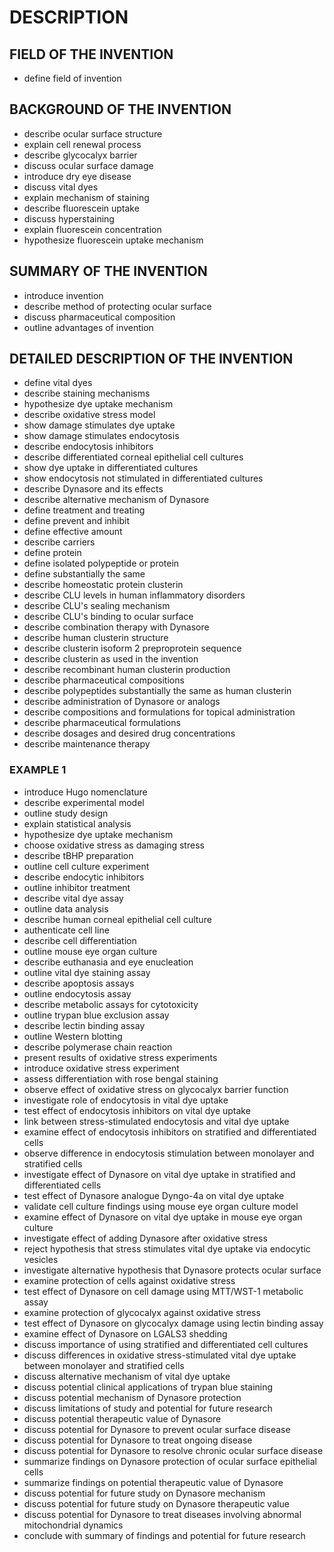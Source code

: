 # DESCRIPTION

## FIELD OF THE INVENTION

- define field of invention

## BACKGROUND OF THE INVENTION

- describe ocular surface structure
- explain cell renewal process
- describe glycocalyx barrier
- discuss ocular surface damage
- introduce dry eye disease
- discuss vital dyes
- explain mechanism of staining
- describe fluorescein uptake
- discuss hyperstaining
- explain fluorescein concentration
- hypothesize fluorescein uptake mechanism

## SUMMARY OF THE INVENTION

- introduce invention
- describe method of protecting ocular surface
- discuss pharmaceutical composition
- outline advantages of invention

## DETAILED DESCRIPTION OF THE INVENTION

- define vital dyes
- describe staining mechanisms
- hypothesize dye uptake mechanism
- describe oxidative stress model
- show damage stimulates dye uptake
- show damage stimulates endocytosis
- describe endocytosis inhibitors
- describe differentiated corneal epithelial cell cultures
- show dye uptake in differentiated cultures
- show endocytosis not stimulated in differentiated cultures
- describe Dynasore and its effects
- describe alternative mechanism of Dynasore
- define treatment and treating
- define prevent and inhibit
- define effective amount
- describe carriers
- define protein
- define isolated polypeptide or protein
- define substantially the same
- describe homeostatic protein clusterin
- describe CLU levels in human inflammatory disorders
- describe CLU's sealing mechanism
- describe CLU's binding to ocular surface
- describe combination therapy with Dynasore
- describe human clusterin structure
- describe clusterin isoform 2 preproprotein sequence
- describe clusterin as used in the invention
- describe recombinant human clusterin production
- describe pharmaceutical compositions
- describe polypeptides substantially the same as human clusterin
- describe administration of Dynasore or analogs
- describe compositions and formulations for topical administration
- describe pharmaceutical formulations
- describe dosages and desired drug concentrations
- describe maintenance therapy

### EXAMPLE 1

- introduce Hugo nomenclature
- describe experimental model
- outline study design
- explain statistical analysis
- hypothesize dye uptake mechanism
- choose oxidative stress as damaging stress
- describe tBHP preparation
- outline cell culture experiment
- describe endocytic inhibitors
- outline inhibitor treatment
- describe vital dye assay
- outline data analysis
- describe human corneal epithelial cell culture
- authenticate cell line
- describe cell differentiation
- outline mouse eye organ culture
- describe euthanasia and eye enucleation
- outline vital dye staining assay
- describe apoptosis assays
- outline endocytosis assay
- describe metabolic assays for cytotoxicity
- outline trypan blue exclusion assay
- describe lectin binding assay
- outline Western blotting
- describe polymerase chain reaction
- present results of oxidative stress experiments
- introduce oxidative stress experiment
- assess differentiation with rose bengal staining
- observe effect of oxidative stress on glycocalyx barrier function
- investigate role of endocytosis in vital dye uptake
- test effect of endocytosis inhibitors on vital dye uptake
- link between stress-stimulated endocytosis and vital dye uptake
- examine effect of endocytosis inhibitors on stratified and differentiated cells
- observe difference in endocytosis stimulation between monolayer and stratified cells
- investigate effect of Dynasore on vital dye uptake in stratified and differentiated cells
- test effect of Dynasore analogue Dyngo-4a on vital dye uptake
- validate cell culture findings using mouse eye organ culture model
- examine effect of Dynasore on vital dye uptake in mouse eye organ culture
- investigate effect of adding Dynasore after oxidative stress
- reject hypothesis that stress stimulates vital dye uptake via endocytic vesicles
- investigate alternative hypothesis that Dynasore protects ocular surface
- examine protection of cells against oxidative stress
- test effect of Dynasore on cell damage using MTT/WST-1 metabolic assay
- examine protection of glycocalyx against oxidative stress
- test effect of Dynasore on glycocalyx damage using lectin binding assay
- examine effect of Dynasore on LGALS3 shedding
- discuss importance of using stratified and differentiated cell cultures
- discuss differences in oxidative stress-stimulated vital dye uptake between monolayer and stratified cells
- discuss alternative mechanism of vital dye uptake
- discuss potential clinical applications of trypan blue staining
- discuss potential mechanism of Dynasore protection
- discuss limitations of study and potential for future research
- discuss potential therapeutic value of Dynasore
- discuss potential for Dynasore to prevent ocular surface disease
- discuss potential for Dynasore to treat ongoing disease
- discuss potential for Dynasore to resolve chronic ocular surface disease
- summarize findings on Dynasore protection of ocular surface epithelial cells
- summarize findings on potential therapeutic value of Dynasore
- discuss potential for future study on Dynasore mechanism
- discuss potential for future study on Dynasore therapeutic value
- discuss potential for Dynasore to treat diseases involving abnormal mitochondrial dynamics
- conclude with summary of findings and potential for future research

